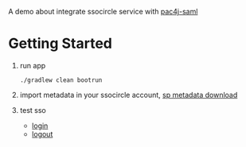 A demo about integrate ssocircle service with [pac4j-saml](https://github.com/pac4j/pac4j)

# Getting Started
1. run app
    ```
    ./gradlew clean bootrun
    ```
2. import metadata in your ssocircle account, [sp metadata download](http://localhost:8090/sso/metadata)

3. test sso
    -  [login](http://localhost:8090/sso/login)
    -  [logout](http://localhost:8090/sso/logout)
